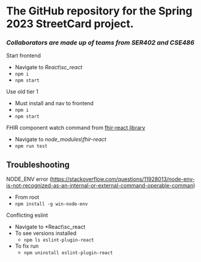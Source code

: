 # The GitHub repository for the Spring 2023 StreetCard project.
### *Collaborators are made up of teams from SER402 and CSE486*
 
Start frontend
 * Navigate to *React\sc_react*
 * ```npm i```
 * ```npm start```

Use old tier 1
 * Must install and nav to frontend
 * ```npm i```
 * ```npm start```
    
FHIR component watch command from [fhir-react library](https://github.com/1uphealth/fhir-react)
 * Navigate to *node_modules\fhir-react*
 * ```npm run test```
  


## Troubleshooting

NODE_ENV error (https://stackoverflow.com/questions/11928013/node-env-is-not-recognized-as-an-internal-or-external-command-operable-comman)
 * From root
 * ```npm install -g win-node-env```

Conflicting eslint
 * Navigate to *React\sc_react
 * To see versions installed
     * ```npm ls eslint-plugin-react``` 
 * To fix run
     * ```npm uninstall eslint-plugin-react``` 
